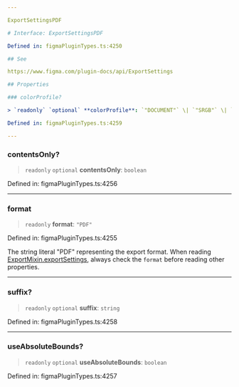 ```yaml
---

ExportSettingsPDF

# Interface: ExportSettingsPDF

Defined in: figmaPluginTypes.ts:4250

## See

https://www.figma.com/plugin-docs/api/ExportSettings

## Properties

### colorProfile?

> `readonly` `optional` **colorProfile**: `"DOCUMENT"` \| `"SRGB"` \| `"DISPLAY_P3_V4"`

Defined in: figmaPluginTypes.ts:4259

---
```


### contentsOnly?

> `readonly` `optional` **contentsOnly**: `boolean`

Defined in: figmaPluginTypes.ts:4256

---

### format

> `readonly` **format**: `"PDF"`

Defined in: figmaPluginTypes.ts:4255

The string literal "PDF" representing the export format.
When reading [ExportMixin.exportSettings](ExportMixin.md#exportsettings), always check the `format` before reading other properties.

---

### suffix?

> `readonly` `optional` **suffix**: `string`

Defined in: figmaPluginTypes.ts:4258

---

### useAbsoluteBounds?

> `readonly` `optional` **useAbsoluteBounds**: `boolean`

Defined in: figmaPluginTypes.ts:4257
